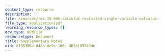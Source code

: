 ```yaml
---
content_type: resource
description: ''
file: /courses/res-18-006-calculus-revisited-single-variable-calculus-fall-2010/df95386a043ade9c186c403e109240de_MITRES_18_006_supp_notes.pdf
file_type: application/pdf
learning_resource_types: []
ocw_type: OCWFile
resourcetype: Document
title: Supplementary Notes
uid: df95386a-043a-de9c-186c-403e109240de
---
```

